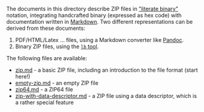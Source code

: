 The documents in this directory describe ZIP files in ["literate binary"][lb]
notation, integrating handcrafted binary (expressed as hex code) with
documentation written in [Markdown][Markdown]. Two different representations can
be derived from these documents:

 1. PDF/HTML/Latex ... files, using a Markdown converter like [Pandoc][Pandoc].
 2. Binary ZIP files, using the [`lb` tool][lb].

[lb]: https://github.com/marhop/literate-binary
[Markdown]: https://commonmark.org/
[Pandoc]: https://pandoc.org/

The following files are available:

  * [zip.md](zip.md) - a basic ZIP file, including an introduction to the file
    format (start here!)
  * [empty-zip.md](empty-zip.md) - an empty ZIP file
  * [zip64.md](zip64.md) - a ZIP64 file
  * [zip-with-data-descriptor.md](zip-with-data-descriptor.md) - a ZIP file
    using a data descriptor, which is a rather special feature
